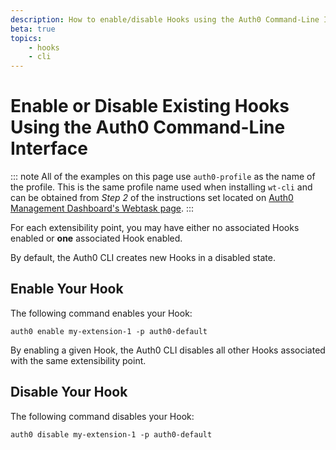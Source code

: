 ```yaml
---
description: How to enable/disable Hooks using the Auth0 Command-Line Interfance
beta: true
topics:
    - hooks
    - cli
---
```


# Enable or Disable Existing Hooks Using the Auth0 Command-Line Interface

::: note
All of the examples on this page use `auth0-profile` as the name of the profile. This is the same profile name used when installing `wt-cli` and can be obtained from *Step 2* of the instructions set located on [Auth0 Management Dashboard's Webtask page](${manage_url}/#/account/webtasks).
:::

For each extensibility point, you may have either no associated Hooks enabled or **one** associated Hook enabled.

By default, the Auth0 CLI creates new Hooks in a disabled state.

## Enable Your Hook

The following command enables your Hook:

  `auth0 enable my-extension-1 -p auth0-default`

By enabling a given Hook, the Auth0 CLI disables all other Hooks associated with the same extensibility point.

## Disable Your Hook

The following command disables your Hook:

  `auth0 disable my-extension-1 -p auth0-default`